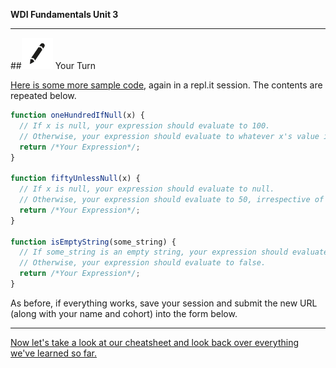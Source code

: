 **WDI Fundamentals Unit 3**

---

##![Your Turn](../assets/exercise.png) Your Turn

[Here is some more sample code](http://repl.it/9SR), again in a repl.it session. The contents are repeated below.

```javascript
function oneHundredIfNull(x) {
  // If x is null, your expression should evaluate to 100.
  // Otherwise, your expression should evaluate to whatever x's value is.
  return /*Your Expression*/;
}

function fiftyUnlessNull(x) {
  // If x is null, your expression should evaluate to null.
  // Otherwise, your expression should evaluate to 50, irrespective of x's value.
  return /*Your Expression*/;
}

function isEmptyString(some_string) {
  // If some_string is an empty string, your expression should evaluate to true.
  // Otherwise, your expression should evaluate to false.
  return /*Your Expression*/;
}
```
As before, if everything works, save your session and submit the new URL (along with your name and cohort) into the form below.

<!-- FORM -->

---
[Now let's take a look at our cheatsheet and look back over everything we've learned so far.](11_cheatsheet.md)
